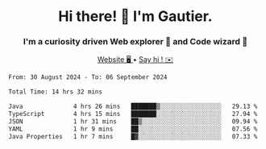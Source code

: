 <h1 align="center">Hi there! 👋 I'm Gautier.</h1>
<h3 align="center">I'm a curiosity driven Web explorer 🚀 and Code wizard 🧙</h3>

<p align="center">
  <a href="https://xisabla.github.io/">Website 🖥️ </a> •
  <a href="mailto:xisabla.dev@gmail.com">Say hi ! ✉️</a>
</p>

<!--START_SECTION:waka-->

```txt
From: 30 August 2024 - To: 06 September 2024

Total Time: 14 hrs 32 mins

Java              4 hrs 26 mins   ███████▒░░░░░░░░░░░░░░░░░   29.13 %
TypeScript        4 hrs 15 mins   ███████░░░░░░░░░░░░░░░░░░   27.94 %
JSON              1 hr 31 mins    ██▒░░░░░░░░░░░░░░░░░░░░░░   09.94 %
YAML              1 hr 9 mins     ██░░░░░░░░░░░░░░░░░░░░░░░   07.56 %
Java Properties   1 hr 7 mins     █▓░░░░░░░░░░░░░░░░░░░░░░░   07.33 %
```

<!--END_SECTION:waka-->
